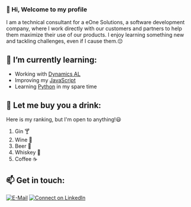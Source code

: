 ### 👋 Hi, Welcome to my profile

I am a technical consultant for a eOne Solutions, a software development company, where I work directly with our customers and partners to help them maximize their use of our products. I enjoy learning something new and tackling challenges, even if I cause them.:pensive:


## 🌱 I’m currently learning:
- Working with [Dynamics AL](https://github.com/topics/al-language)
- Improving my [JavaScript](https://github.com/topics/javascript)
- Learning [Python](https://github.com/topics/python3) in my spare time

## :handshake: Let me buy you a drink:
Here is my ranking, but I'm open to anything!:smiley:
1. Gin :cocktail:
2. Wine :wine_glass:
3. Beer :beer:
4. Whiskey :tumbler_glass: 
5. Coffee :coffee:

## 📫 Get in touch: 
[![E-Mail](https://img.shields.io/badge/--email?label=E-mail&logo=microsoft-outlook&style=social)](mailto:ethan.sorenson@eonesolutions.com)
[![Connect on LinkedIn](https://img.shields.io/badge/--linkedin?label=LinkedIn&logo=LinkedIn&style=social)](https://www.linkedin.com/in/ethan-sorenson-037ba189)
